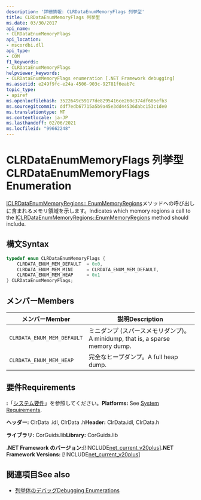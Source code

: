 ```yaml
---
description: '詳細情報: CLRDataEnumMemoryFlags 列挙型'
title: CLRDataEnumMemoryFlags 列挙型
ms.date: 03/30/2017
api_name:
- CLRDataEnumMemoryFlags
api_location:
- mscordbi.dll
api_type:
- COM
f1_keywords:
- CLRDataEnumMemoryFlags
helpviewer_keywords:
- CLRDataEnumMemoryFlags enumeration [.NET Framework debugging]
ms.assetid: e249f9fc-e24a-4506-903c-92781f6eab7c
topic_type:
- apiref
ms.openlocfilehash: 3522649c59177de8295416ce260c374df605efb3
ms.sourcegitcommit: ddf7edb67715a5b9a45e3dd44536dabc153c1de0
ms.translationtype: MT
ms.contentlocale: ja-JP
ms.lasthandoff: 02/06/2021
ms.locfileid: "99662248"
---
```

# <a name="clrdataenummemoryflags-enumeration"></a><span data-ttu-id="ecaeb-103">CLRDataEnumMemoryFlags 列挙型</span><span class="sxs-lookup"><span data-stu-id="ecaeb-103">CLRDataEnumMemoryFlags Enumeration</span></span>

<span data-ttu-id="ecaeb-104">[ICLRDataEnumMemoryRegions:: EnumMemoryRegions](iclrdataenummemoryregions-enummemoryregions-method.md)メソッドへの呼び出しに含まれるメモリ領域を示します。</span><span class="sxs-lookup"><span data-stu-id="ecaeb-104">Indicates which memory regions a call to the [ICLRDataEnumMemoryRegions::EnumMemoryRegions](iclrdataenummemoryregions-enummemoryregions-method.md) method should include.</span></span>  
  
## <a name="syntax"></a><span data-ttu-id="ecaeb-105">構文</span><span class="sxs-lookup"><span data-stu-id="ecaeb-105">Syntax</span></span>  
  
```cpp  
typedef enum CLRDataEnumMemoryFlags {  
    CLRDATA_ENUM_MEM_DEFAULT  = 0x0,  
    CLRDATA_ENUM_MEM_MINI     = CLRDATA_ENUM_MEM_DEFAULT,  
    CLRDATA_ENUM_MEM_HEAP     = 0x1  
} CLRDataEnumMemoryFlags;  
```  
  
## <a name="members"></a><span data-ttu-id="ecaeb-106">メンバー</span><span class="sxs-lookup"><span data-stu-id="ecaeb-106">Members</span></span>  
  
|<span data-ttu-id="ecaeb-107">メンバー</span><span class="sxs-lookup"><span data-stu-id="ecaeb-107">Member</span></span>|<span data-ttu-id="ecaeb-108">説明</span><span class="sxs-lookup"><span data-stu-id="ecaeb-108">Description</span></span>|  
|------------|-----------------|  
|`CLRDATA_ENUM_MEM_DEFAULT`|<span data-ttu-id="ecaeb-109">ミニダンプ (スパースメモリダンプ)。</span><span class="sxs-lookup"><span data-stu-id="ecaeb-109">A minidump, that is, a sparse memory dump.</span></span>|  
|`CLRDATA_ENUM_MEM_HEAP`|<span data-ttu-id="ecaeb-110">完全なヒープダンプ。</span><span class="sxs-lookup"><span data-stu-id="ecaeb-110">A full heap dump.</span></span>|  
  
## <a name="requirements"></a><span data-ttu-id="ecaeb-111">要件</span><span class="sxs-lookup"><span data-stu-id="ecaeb-111">Requirements</span></span>  

 <span data-ttu-id="ecaeb-112">**:**「[システム要件](../../get-started/system-requirements.md)」を参照してください。</span><span class="sxs-lookup"><span data-stu-id="ecaeb-112">**Platforms:** See [System Requirements](../../get-started/system-requirements.md).</span></span>  
  
 <span data-ttu-id="ecaeb-113">**ヘッダー:** ClrData .idl, ClrData .h</span><span class="sxs-lookup"><span data-stu-id="ecaeb-113">**Header:** ClrData.idl, ClrData.h</span></span>  
  
 <span data-ttu-id="ecaeb-114">**ライブラリ:** CorGuids.lib</span><span class="sxs-lookup"><span data-stu-id="ecaeb-114">**Library:** CorGuids.lib</span></span>  
  
 <span data-ttu-id="ecaeb-115">**.NET Framework のバージョン:**[!INCLUDE[net_current_v20plus](../../../../includes/net-current-v20plus-md.md)]</span><span class="sxs-lookup"><span data-stu-id="ecaeb-115">**.NET Framework Versions:** [!INCLUDE[net_current_v20plus](../../../../includes/net-current-v20plus-md.md)]</span></span>  
  
## <a name="see-also"></a><span data-ttu-id="ecaeb-116">関連項目</span><span class="sxs-lookup"><span data-stu-id="ecaeb-116">See also</span></span>

- [<span data-ttu-id="ecaeb-117">列挙体のデバッグ</span><span class="sxs-lookup"><span data-stu-id="ecaeb-117">Debugging Enumerations</span></span>](debugging-enumerations.md)
